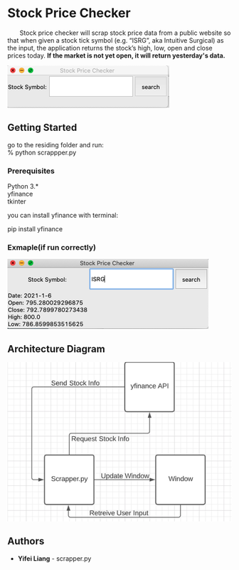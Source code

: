 # Stock Price Checker
&nbsp; &nbsp; &nbsp;    &nbsp;Stock price checker will scrap stock price data from a public website so that when given a stock tick symbol (e.g. “ISRG”, aka Intuitive Surgical) as the input, the application returns the stock’s high, low, open and close prices today. **If the market is not yet open, it will return yesterday's data.**

![](gui.png) 


## Getting Started
go to the residing folder and run:  
    % python scrappper.py  

### Prerequisites

Python 3.*  
yfinance  
tkinter  

you can install yfinance with terminal:

pip install yfinance

      
    
### Exmaple(if run correctly)

![](example.png)

## Architecture Diagram
![](architectureDiagram.png)
## Authors

* **Yifei Liang** - scrapper.py

